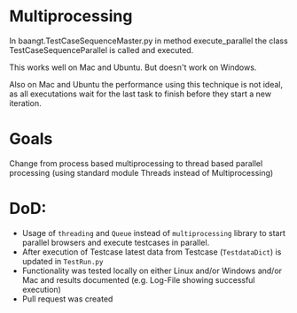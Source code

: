 # Multiprocessing
In baangt.TestCaseSequenceMaster.py in method execute_parallel the class TestCaseSequenceParallel is called and executed.

This works well on Mac and Ubuntu. But doesn't work on Windows.

Also on Mac and Ubuntu the performance using this technique is not ideal, as all executations wait for the last task to 
finish before they start a new iteration.

# Goals
Change from process based multiprocessing to thread based parallel processing (using standard module Threads instead of 
Multiprocessing)

# DoD:
* Usage of `threading` and `Queue` instead of `multiprocessing` library to start parallel browsers and execute testcases
in parallel.
* After execution of Testcase latest data from Testcase (`TestdataDict`) is updated in `TestRun.py`
* Functionality was tested locally on either Linux and/or Windows and/or Mac and results documented (e.g. Log-File 
showing successful execution)
* Pull request was created